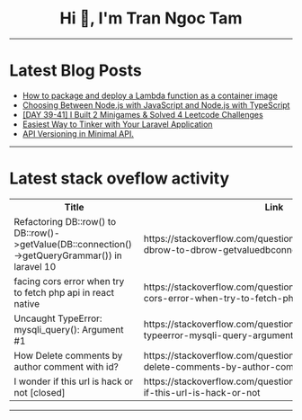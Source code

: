 <h1 align="center">Hi 👋, I'm Tran Ngoc Tam</h1>

---

# Latest Blog Posts 
<!-- BLOG-POST-LIST:START -->
- [How to package and deploy a Lambda function as a container image](https://dev.to/seifrajhi/how-to-package-and-deploy-a-lambda-function-as-a-container-image-3d1a)
- [Choosing Between Node.js with JavaScript and Node.js with TypeScript](https://dev.to/vyan/choosing-between-nodejs-with-javascript-and-nodejs-with-typescript-41d8)
- [[DAY 39-41] I Built 2 Minigames &amp; Solved 4 Leetcode Challenges](https://dev.to/thomascansino/day-39-41-i-built-2-minigames-solved-4-leetcode-challenges-4k28)
- [Easiest Way to Tinker with Your Laravel Application](https://dev.to/bedram-tamang/easiest-way-to-tinker-with-your-laravel-application-1aaj)
- [API Versioning in Minimal API.](https://dev.to/ayush_k_mandal/api-versioning-in-minimal-api-1omi)
<!-- BLOG-POST-LIST:END -->

---

# Latest stack oveflow activity
<table>
  <tr><th>Title</th><th>Link</th></tr>
  <!-- STACKOVERFLOW:START --><tr><td>Refactoring DB::row&lpar;&rpar; to DB::row&lpar;&rpar;-&gt;getValue&lpar;DB::connection&lpar;&rpar;-&gt;getQueryGrammar&lpar;&rpar;&rpar; in laravel 10</td><td>https://stackoverflow.com/questions/78565652/refactoring-dbrow-to-dbrow-getvaluedbconnection-getquerygrammar</td></tr><tr><td>facing cors error when try to fetch php api in react native</td><td>https://stackoverflow.com/questions/78565526/facing-cors-error-when-try-to-fetch-php-api-in-react-native</td></tr><tr><td>Uncaught TypeError: mysqli_query&lpar;&rpar;: Argument #1</td><td>https://stackoverflow.com/questions/78565513/uncaught-typeerror-mysqli-query-argument-1</td></tr><tr><td>How Delete comments by author comment with id?</td><td>https://stackoverflow.com/questions/78565454/how-delete-comments-by-author-comment-with-id</td></tr><tr><td>I wonder if this url is hack or not [closed]</td><td>https://stackoverflow.com/questions/78565424/i-wonder-if-this-url-is-hack-or-not</td></tr><!-- STACKOVERFLOW:END -->
</table>

---


